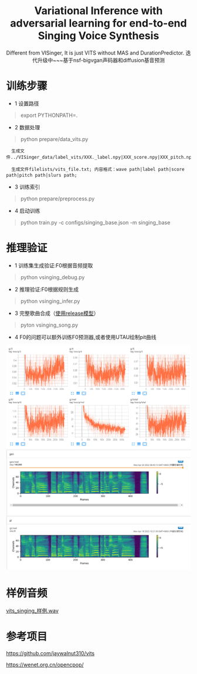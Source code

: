 <div align="center">
<h1> Variational Inference with adversarial learning for end-to-end Singing Voice Synthesis </h1>

Different from VISinger, It is just VITS without MAS and DurationPredictor. 迭代升级中~~~基于nsf-bigvgan声码器和diffusion基音预测
</div>

# 训练步骤
- 1 设置路径
> export PYTHONPATH=.

- 2 数据处理
> python prepare/data_vits.py

      生成文件../VISinger_data/label_vits/XXX._label.npy|XXX_score.npy|XXX_pitch.npy|XXX_slurs.npy

      生成文件filelists/vits_file.txt; 内容格式：wave path|label path|score path|pitch path|slurs path;

- 3 训练索引
> python prepare/preprocess.py

- 4 启动训练
> python train.py -c configs/singing_base.json -m singing_base

# 推理验证

- 1 训练集生成验证:F0根据音频提取

> python vsinging_debug.py

- 2 推理验证:F0根据规则生成

> python vsinging_infer.py

- 3 完整歌曲合成（[使用release模型](https://github.com/PlayVoice/VI-SVS/releases/tag/0.0.1)）

> pyton vsinging_song.py

- 4 F0的问题可以额外训练F0预测器,或者使用UTAU绘制pit曲线

![LOSS值](/resource/vising_loss.png)
![MEL谱](/resource/vising_mel.png)

# 样例音频

[vits_singing_样例.wav](/resource/vising_sample.wav)

# 参考项目
https://github.com/jaywalnut310/vits

https://wenet.org.cn/opencpop/

